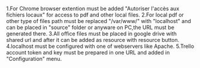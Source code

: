 1.For Chrome browser extention must be added  "Autoriser l'accès aux fichiers locaux" for access to pdf and other local files.
2.For local pdf or other type of files path must be replaced "/var/www/" with "localhost" and can be placed in "source" folder or anyware on PC,the URL must be generated there.
3.All office files must be placed in google drive with shared url and after it can be added as resource with resource button.
4.localhost must be configured with one of webservers like Apache.
5.Trello account token and key must be prepared in one URL and added in "Configuration" menu.




